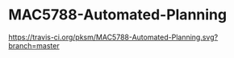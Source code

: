 # MAC5788-Automated-Planning
https://travis-ci.org/pksm/MAC5788-Automated-Planning.svg?branch=master